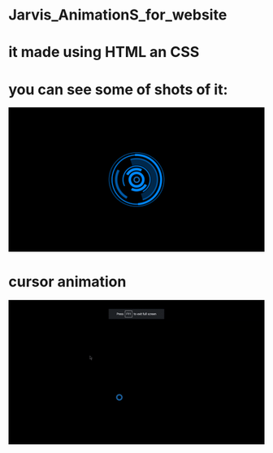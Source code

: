# Jarvis_AnimationS_for_website

# it made using HTML an CSS

# you can see some of shots of it:
![image 1](https://github.com/sudip777sharma/Jarvis_AnimationS_for_website/blob/main/jarvis%20animation%20with%20html%20-%20Google%20Chrome%2020-02-2021%2023_38_03.png)
 
# cursor animation
![Alt Text](cursor.gif)
